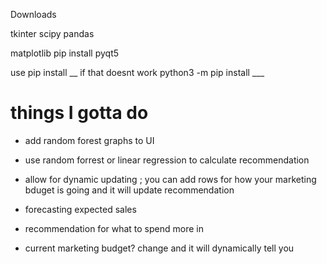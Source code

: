 Downloads

tkinter
scipy
pandas

matplotlib
pip install pyqt5


use 
pip install __
if that doesnt work
python3 -m pip install ___


# things I gotta do
- add random forest graphs to UI
- use random forrest or linear regression to calculate recommendation
- allow for dynamic updating ; you can add rows for how your marketing bduget is going and it will update recommendation
- forecasting expected sales
- recommendation for what to spend more in 

- current marketing budget? change and it will dynamically tell you